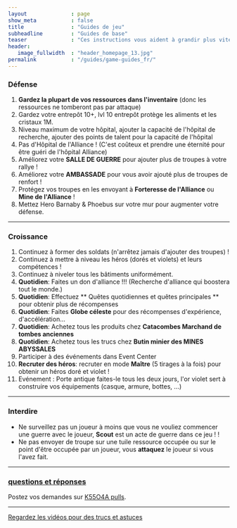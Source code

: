 ```yaml
---
layout              : page
show_meta           : false
title               : "Guides de jeu"
subheadline         : "Guides de base"
teaser              : "Ces instructions vous aident à grandir plus vite!"
header:
   image_fullwidth  : "header_homepage_13.jpg"
permalink           : "/guides/game-guides_fr/"
---
```

### Défense
1. **Gardez la plupart de vos ressources dans l'inventaire** (donc les ressources ne tomberont pas par attaque)
2. Gardez votre entrepôt 10+, lvl 10 entrepôt protège les aliments et les cristaux 1M.
3. Niveau maximum de votre hôpital, ajouter la capacité de l'hôpital de recherche, ajouter des points de talent pour la capacité de l'hôpital
4. Pas d'Hôpital de l'Alliance ! (C'est coûteux et prendre une éternité pour être guéri de l'hôpital Alliance)
5. Améliorez votre **SALLE DE GUERRE** pour ajouter plus de troupes à votre rallye !
6. Améliorez votre **AMBASSADE** pour vous avoir ajouté plus de troupes de renfort !
7. Protégez vos troupes en les envoyant à **Forteresse de l'Alliance** ou **Mine de l'Alliance** !
8. Mettez Hero Barnaby & Phoebus sur votre mur pour augmenter votre défense.

---
### Croissance
1. Continuez à former des soldats (n'arrêtez jamais d'ajouter des troupes) !
2. Continuez à mettre à niveau les héros (dorés et violets) et leurs compétences !
3. Continuez à niveler tous les bâtiments uniformément. 
4. **Quotidien**: Faites un don d'alliance !!! (Recherche d'alliance qui boostera tout le monde.)
5. **Quotidien**: Effectuez ** Quêtes quotidiennes et quêtes principales ** pour obtenir plus de récompenses
6. **Quotidien**: Faites **Globe céleste** pour des récompenses d'expérience, d'accélération...
7. **Quotidien**: Achetez tous les produits chez **Catacombes Marchand de tombes anciennes**
8. **Quotidien**: Achetez tous les trucs chez **Butin minier des MINES ABYSSALES**
9. Participer à des événements dans Event Center
10. **Recruter des héros**: recruter en mode **Maître** (5 tirages à la fois) pour obtenir un héros doré et violet !
11. Evénement : Porte antique faites-le tous les deux jours, l'or violet sert à construire vos équipements (casque, armure, bottes, ...)

---
### Interdire 
* Ne surveillez pas un joueur à moins que vous ne vouliez commencer une guerre avec le joueur, **Scout** est un acte de guerre dans ce jeu ! !
* Ne pas envoyer de troupe sur une tuile ressource occupée ou sur le point d'être occupée par un joueur, vous **attaquez** le joueur si vous l'avez fait.

---
### [questions et réponses](https://rkuo2023.github.io/k55o4a/design/mediaelement_js/)
Postez vos demandes sur [K55O4A pulls](https://github.com/rkuo2023/k55o4a/pulls).<br>

---
<a class="radius button small" href="{{ site.url }}{{ site.baseurl }}/design/mediaelement_js/">Regardez les vidéos pour des trucs et astuces</a>

